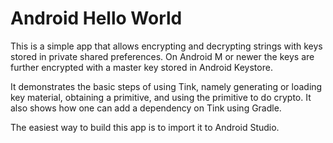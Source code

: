 # Android Hello World

This is a simple app that allows encrypting and decrypting strings
with keys stored in private shared preferences. On Android M or newer
the keys are further encrypted with a master key stored in Android
Keystore.

It demonstrates the basic steps of using Tink, namely generating or
loading key material, obtaining a primitive, and using the primitive
to do crypto. It also shows how one can add a dependency on Tink
using Gradle.

The easiest way to build this app is to import it to Android Studio.
